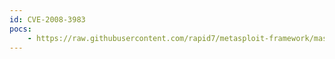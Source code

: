 ```yaml
---
id: CVE-2008-3983
pocs:
    - https://raw.githubusercontent.com/rapid7/metasploit-framework/master/modules/auxiliary/sqli/oracle/lt_mergeworkspace.rb
---
```


